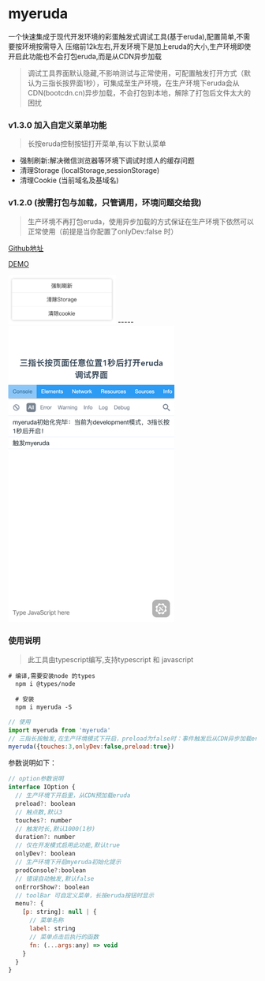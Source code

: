 <!--
 * @Author: your name
 * @Date: 2019-11-04 20:38:33
 * @LastEditTime: 2019-11-12 00:45:11
 * @LastEditors: Please set LastEditors
 * @Description: In User Settings Edit
 * @FilePath: /src/github.com/blackmady/myeruda/README.md
 -->
# myeruda
一个快速集成于现代开发环境的彩蛋触发式调试工具(基于eruda),配置简单,不需要按环境按需导入
压缩前12k左右,开发环境下是加上eruda的大小,生产环境即使开启此功能也不会打包eruda,而是从CDN异步加载

> 调试工具界面默认隐藏,不影响测试与正常使用，可配置触发打开方式（默认为三指长按界面1秒），可集成至生产环境，在生产环境下eruda会从CDN(bootcdn.cn)异步加载，不会打包到本地，解除了打包后文件太大的困扰
### v1.3.0 加入自定义菜单功能
> 长按eruda控制按钮打开菜单,有以下默认菜单
- 强制刷新:解决微信浏览器等环境下调试时烦人的缓存问题
- 清理Storage (localStorage,sessionStorage)
- 清理Cookie (当前域名及基域名)

### v1.2.0 (按需打包与加载，只管调用，环境问题交给我)
> 生产环境不再打包eruda，使用异步加载的方式保证在生产环境下依然可以正常使用（前提是当你配置了onlyDev:false 时）

[Github地址](https://github.com/blackmady/myeruda)

[DEMO](https://blackmady.github.io/myeruda/)

<img src="./v1.3.1.png" height="100"/>
-----
<img src="./v1.2.2.png" height="600"/>

### 使用说明
> 此工具由typescript编写,支持typescript 和 javascript
```shell
# 编译,需要安装node 的types
  npm i @types/node
```
```shell
  # 安装
  npm i myeruda -S
```

```javascript
// 使用
import myeruda from 'myeruda'
// 三指长按触发,在生产环境模式下开启，preload为false时：事件触发后从CDN异步加载eruda,长按控制按钮可以打开菜单
myeruda({touches:3,onlyDev:false,preload:true})
```

参数说明如下：
```javascript
// option参数说明
interface IOption {
  // 生产环境下开启里，从CDN预加载eruda
  preload?: boolean
  // 触点数,默认3
  touches?: number
  // 触发时长,默认1000(1秒)
  duration?: number
  // 仅在开发模式启用此功能,默认true
  onlyDev?: boolean
  // 生产环境下开启myeruda初始化提示
  prodConsole?:boolean
  // 错误自动触发,默认false
  onErrorShow?: boolean
  // toolBar 可自定义菜单，长按eruda按钮时显示
  menu?: {
    [p: string]: null | {
      // 菜单名称
      label: string
      // 菜单点击后执行的函数
      fn: (...args:any) => void
    }
  }
}
```